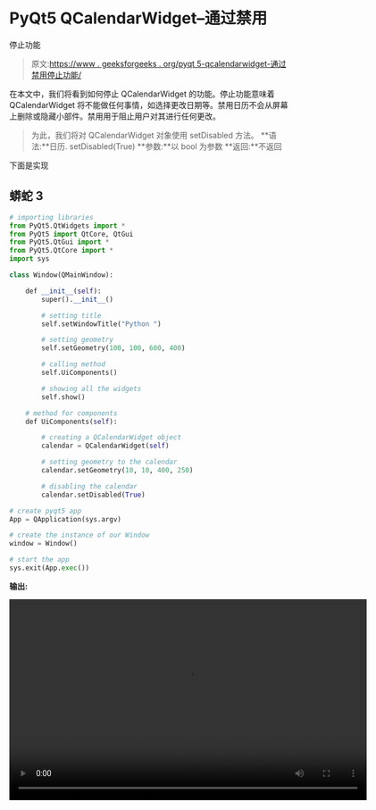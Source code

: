 # PyQt5 QCalendarWidget–通过禁用

停止功能

> 原文:[https://www . geeksforgeeks . org/pyqt 5-qcalendarwidget-通过禁用停止功能/](https://www.geeksforgeeks.org/pyqt5-qcalendarwidget-stopping-functions-by-disabling/)

在本文中，我们将看到如何停止 QCalendarWidget 的功能。停止功能意味着 QCalendarWidget 将不能做任何事情，如选择更改日期等。禁用日历不会从屏幕上删除或隐藏小部件。禁用用于阻止用户对其进行任何更改。

> 为此，我们将对 QCalendarWidget 对象使用 setDisabled 方法。
> **语法:**日历. setDisabled(True)
> **参数:**以 bool 为参数
> **返回:**不返回

下面是实现

## 蟒蛇 3

```py
# importing libraries
from PyQt5.QtWidgets import *
from PyQt5 import QtCore, QtGui
from PyQt5.QtGui import *
from PyQt5.QtCore import *
import sys

class Window(QMainWindow):

    def __init__(self):
        super().__init__()

        # setting title
        self.setWindowTitle("Python ")

        # setting geometry
        self.setGeometry(100, 100, 600, 400)

        # calling method
        self.UiComponents()

        # showing all the widgets
        self.show()

    # method for components
    def UiComponents(self):

        # creating a QCalendarWidget object
        calendar = QCalendarWidget(self)

        # setting geometry to the calendar
        calendar.setGeometry(10, 10, 400, 250)

        # disabling the calendar
        calendar.setDisabled(True)

# create pyqt5 app
App = QApplication(sys.argv)

# create the instance of our Window
window = Window()

# start the app
sys.exit(App.exec())
```

**输出:**

<video class="wp-video-shortcode" id="video-421848-1" width="640" height="360" preload="metadata" controls=""><source type="video/mp4" src="https://media.geeksforgeeks.org/wp-content/uploads/20200601024732/Python-2020-06-01-02-46-14.mp4?_=1">[https://media.geeksforgeeks.org/wp-content/uploads/20200601024732/Python-2020-06-01-02-46-14.mp4](https://media.geeksforgeeks.org/wp-content/uploads/20200601024732/Python-2020-06-01-02-46-14.mp4)</video>